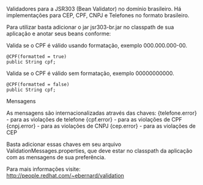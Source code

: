 Validadores para a JSR303 (Bean Validator) no domínio brasileiro. Há implementações para CEP, CPF, CNPJ e Telefones no formato brasileiro.

Para utilizar basta adicionar o jar jsr303-br.jar no classpath de sua aplicação e anotar seus beans conforme:

Valida se o CPF é válido usando formatação, exemplo 000.000.000-00.

	@CPF(formatted = true)
	public String cpf;

Valida se o CPF é válido sem formatação, exemplo 00000000000.

	@CPF(formatted = false)
	public String cpf;

Mensagens

As mensagens são internacionalizadas através das chaves:
{telefone.error} - para as violações de telefone
{cpf.error} - para as violações de CPF
{cnpj.error} - para as violações de CNPJ
{cep.error} - para as violações de CEP

Basta adicionar essas chaves em seu arquivo ValidationMessages.properties, que deve estar no classpath da aplicação com as mensagens de sua preferência.

Para mais informações visite: http://people.redhat.com/~ebernard/validation